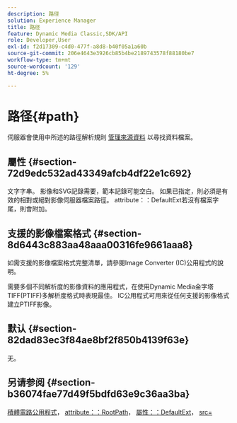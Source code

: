 ```yaml
---
description: 路径
solution: Experience Manager
title: 路径
feature: Dynamic Media Classic,SDK/API
role: Developer,User
exl-id: f2d17309-c4d0-477f-a8d8-b40f05a1a60b
source-git-commit: 206e4643e3926cb85b4be2189743578f88180be7
workflow-type: tm+mt
source-wordcount: '129'
ht-degree: 5%

---
```


# 路径{#path}

伺服器會使用中所述的路徑解析規則 [管理來源資料](../../../../../../is-api/image-serving-api-ref/c-configuration-and-administration/c-configuration-and-administration.md#concept-1ec4d9f0e58a430cae045761f1ff9173) 以尋找資料檔案。

## 屬性 {#section-72d9edc532ad43349afcb4df22e1c692}

文字字串。 影像和SVG記錄需要，範本記錄可能空白。 如果已指定，則必須是有效的相對或絕對影像伺服器檔案路徑。 attribute：：DefaultExt若沒有檔案字尾，則會附加。

## 支援的影像檔案格式 {#section-8d6443c883aa48aaa00316fe9661aaa8}

如需支援的影像檔案格式完整清單，請參閱Image Converter (IC)公用程式的說明。

需要多個不同解析度的影像資料的應用程式，在使用Dynamic Media金字塔TIFF(PTIFF)多解析度格式時表現最佳。 IC公用程式可用來從任何支援的影像格式建立PTIFF影像。

## 默认 {#section-82dad83ec3f84ae8bf2f850b4139f63e}

无。

## 另请参阅 {#section-b36074fae77d49f5bdfd63e9c36aa3ba}

[積體電路公用程式](../../../../../../is-api/is-utils/utilities/r-ic.md#reference-de9f43c63a8f48f1a755ff1760af8b7b)， [attribute：：RootPath](../../../../../../is-api/image-catalog/image-serving-api-ref/c-image-catalog-reference/c-attributes-reference/r-rootpath.md#reference-17d57e5967be403b8408fa7214017494)， [屬性：：DefaultExt](../../../../../../is-api/image-catalog/image-serving-api-ref/c-image-catalog-reference/c-attributes-reference/r-defaultext.md#reference-1b96c71a253049ddaeae09892d3484a0)， [src=](../../../../../../is-api/http-ref/image-serving-api-ref/c-http-protocol-reference/c-command-reference/r-src.md#reference-f6506637778c4c69bf106a7924a91ab1)
